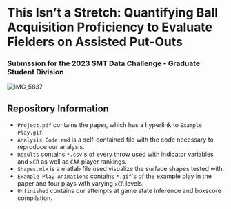 # This Isn’t a Stretch: Quantifying Ball Acquisition Proficiency to Evaluate Fielders on Assisted Put-Outs

### Submssion for the 2023 SMT Data Challenge - Graduate Student Division

![IMG_5837](https://github.com/danielhocevar/SMT-Baseball-2023/assets/111665282/ca65d6ff-edac-49c2-94ad-9362c74f2d08)

## Repository Information

-  `Project.pdf` contains the paper, which has a hyperlink to `Example Play.gif`.
-  `Analysis Code.rmd` is a self-contained file with the code necessary to reproduce our analysis.
-  `Results` contains `*.csv`'s of every throw used with indicator variables and `xCR` as well as `CAA` player rankings.
-  `Shapes.mlx` is a matlab file used visualize the surface shapes tested with.
-  `Example Play Animations` contains `*.gif`'s of the example play in the paper and four plays with varying `xCR` levels.
-  `Unfinished` contains our attempts at game state inference and boxscore compilation.
